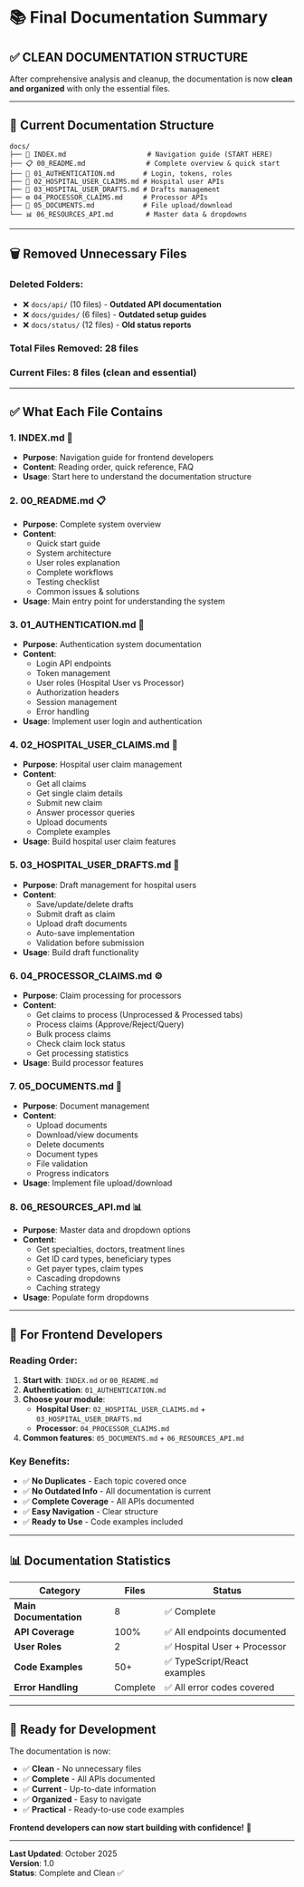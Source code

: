 # 📚 Final Documentation Summary

## ✅ **CLEAN DOCUMENTATION STRUCTURE**

After comprehensive analysis and cleanup, the documentation is now **clean and organized** with only the essential files.

---

## 📁 **Current Documentation Structure**

```
docs/
├── 📖 INDEX.md                    # Navigation guide (START HERE)
├── 📋 00_README.md               # Complete overview & quick start
├── 🔐 01_AUTHENTICATION.md       # Login, tokens, roles
├── 🏥 02_HOSPITAL_USER_CLAIMS.md # Hospital user APIs
├── 💾 03_HOSPITAL_USER_DRAFTS.md # Drafts management
├── ⚙️ 04_PROCESSOR_CLAIMS.md     # Processor APIs
├── 📎 05_DOCUMENTS.md            # File upload/download
└── 📊 06_RESOURCES_API.md        # Master data & dropdowns
```

---

## 🗑️ **Removed Unnecessary Files**

### **Deleted Folders:**
- ❌ `docs/api/` (10 files) - **Outdated API documentation**
- ❌ `docs/guides/` (6 files) - **Outdated setup guides**  
- ❌ `docs/status/` (12 files) - **Old status reports**

### **Total Files Removed:** 28 files
### **Current Files:** 8 files (clean and essential)

---

## ✅ **What Each File Contains**

### **1. INDEX.md** 📖
- **Purpose**: Navigation guide for frontend developers
- **Content**: Reading order, quick reference, FAQ
- **Usage**: Start here to understand the documentation structure

### **2. 00_README.md** 📋
- **Purpose**: Complete system overview
- **Content**: 
  - Quick start guide
  - System architecture
  - User roles explanation
  - Complete workflows
  - Testing checklist
  - Common issues & solutions
- **Usage**: Main entry point for understanding the system

### **3. 01_AUTHENTICATION.md** 🔐
- **Purpose**: Authentication system documentation
- **Content**:
  - Login API endpoints
  - Token management
  - User roles (Hospital User vs Processor)
  - Authorization headers
  - Session management
  - Error handling
- **Usage**: Implement user login and authentication

### **4. 02_HOSPITAL_USER_CLAIMS.md** 🏥
- **Purpose**: Hospital user claim management
- **Content**:
  - Get all claims
  - Get single claim details
  - Submit new claim
  - Answer processor queries
  - Upload documents
  - Complete examples
- **Usage**: Build hospital user claim features

### **5. 03_HOSPITAL_USER_DRAFTS.md** 💾
- **Purpose**: Draft management for hospital users
- **Content**:
  - Save/update/delete drafts
  - Submit draft as claim
  - Upload draft documents
  - Auto-save implementation
  - Validation before submission
- **Usage**: Build draft functionality

### **6. 04_PROCESSOR_CLAIMS.md** ⚙️
- **Purpose**: Claim processing for processors
- **Content**:
  - Get claims to process (Unprocessed & Processed tabs)
  - Process claims (Approve/Reject/Query)
  - Bulk process claims
  - Check claim lock status
  - Get processing statistics
- **Usage**: Build processor features

### **7. 05_DOCUMENTS.md** 📎
- **Purpose**: Document management
- **Content**:
  - Upload documents
  - Download/view documents
  - Delete documents
  - Document types
  - File validation
  - Progress indicators
- **Usage**: Implement file upload/download

### **8. 06_RESOURCES_API.md** 📊
- **Purpose**: Master data and dropdown options
- **Content**:
  - Get specialties, doctors, treatment lines
  - Get ID card types, beneficiary types
  - Get payer types, claim types
  - Cascading dropdowns
  - Caching strategy
- **Usage**: Populate form dropdowns

---

## 🎯 **For Frontend Developers**

### **Reading Order:**
1. **Start with**: `INDEX.md` or `00_README.md`
2. **Authentication**: `01_AUTHENTICATION.md`
3. **Choose your module**:
   - **Hospital User**: `02_HOSPITAL_USER_CLAIMS.md` + `03_HOSPITAL_USER_DRAFTS.md`
   - **Processor**: `04_PROCESSOR_CLAIMS.md`
4. **Common features**: `05_DOCUMENTS.md` + `06_RESOURCES_API.md`

### **Key Benefits:**
- ✅ **No Duplicates** - Each topic covered once
- ✅ **No Outdated Info** - All documentation is current
- ✅ **Complete Coverage** - All APIs documented
- ✅ **Easy Navigation** - Clear structure
- ✅ **Ready to Use** - Code examples included

---

## 📊 **Documentation Statistics**

| Category | Files | Status |
|----------|-------|--------|
| **Main Documentation** | 8 | ✅ Complete |
| **API Coverage** | 100% | ✅ All endpoints documented |
| **User Roles** | 2 | ✅ Hospital User + Processor |
| **Code Examples** | 50+ | ✅ TypeScript/React examples |
| **Error Handling** | Complete | ✅ All error codes covered |

---

## 🚀 **Ready for Development**

The documentation is now:
- ✅ **Clean** - No unnecessary files
- ✅ **Complete** - All APIs documented
- ✅ **Current** - Up-to-date information
- ✅ **Organized** - Easy to navigate
- ✅ **Practical** - Ready-to-use code examples

**Frontend developers can now start building with confidence!** 🎉

---

**Last Updated**: October 2025  
**Version**: 1.0  
**Status**: Complete and Clean ✅
